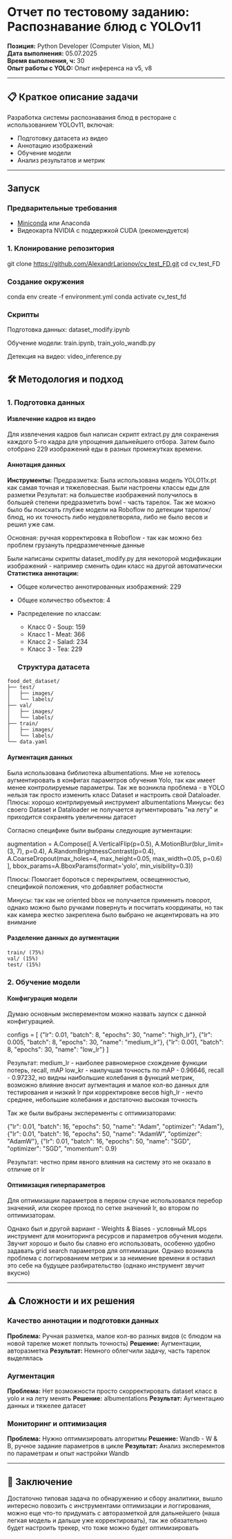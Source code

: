 # Отчет по тестовому заданию: Распознавание блюд с YOLOv11

**Позиция:** Python Developer (Computer Vision, ML)  
**Дата выполнения:** 05.07.2025  
**Время выполнения, ч:** 30  
**Опыт работы с YOLO:** Опыт инференса на v5, v8

---

## 📋 Краткое описание задачи

Разработка системы распознавания блюд в ресторане с использованием YOLOv11, включая:
- Подготовку датасета из видео
- Аннотацию изображений
- Обучение модели
- Анализ результатов и метрик

---
## Запуск

### Предварительные требования
- [Miniconda](https://docs.conda.io/en/latest/miniconda.html) или Anaconda
- Видеокарта NVIDIA с поддержкой CUDA (рекомендуется)

### 1. Клонирование репозитория

git clone https://github.com/AlexandrLarionov/cv_test_FD.git
cd cv_test_FD

### Создание окружения
conda env create -f environment.yml
conda activate cv_test_fd

### Скрипты 

Подготовка данных: dataset_modify.ipynb

Обучение модели: train.ipynb, train_yolo_wandb.py

Детекция на видео: video_inference.py


## 🛠️ Методология и подход

### 1. Подготовка данных

#### Извлечение кадров из видео
Для извлечения кадров был написан скрипт extract.py для сохранения каждого 5-го кадра для упрощения дальнейшего отбора. Затем было отобрано 229 изображений еды в разных промежутках времени.


#### Аннотация данных

**Инструменты:** 
Предразметка: Была использована модель YOLO11x.pt как самая точная и тяжеловесная. Были настроены классы еды для разметки
Результат: на большестве изображений получилось в большей степени предразметить bowl - часть тарелок. Так же можно было бы поискать глубже модели на Roboflow по детекции тарелок/блюд, но их точность либо неудовлетворяла, либо не было весов и решил уже сам.

Основная: ручная корректировка в Roboflow - так как можно без проблем грузануть предразмеченные данные

Были написаны скрипты dataset_modify.py для некоторой модификации изображений - например сменить один класс на другой автоматически
**Статистика аннотации:**
- Общее количество аннотированных изображений: 229
- Общее количество объектов: 4
- Распределение по классам:
  - Класс 0 - Soup: 159
  - Класс 1 - Meat: 366
  - Класс 2 - Salad: 234
  - Класс 3 - Tea: 229

  ### Структура датасета
```
food_det_dataset/
├── test/
│   ├── images/
│   └── labels/
├── val/
│   ├── images/
│   └── labels/
├── train/
│   ├── images/
│   └── labels/
└── data.yaml
```


#### Аугментация данных

Была использована библиотека albumentations. Мне не хотелось аугментировать в конфигах параметров обучения Yolo, так как имеет менее контролируемые параметры. Так же возникла проблема - в YOLO нельзя так просто изменить класс Dataset и настроить свой Dataloader. 
Плюсы: хорошо контрлируемый инструмент albumentations
Минусы: без своего Dataset и Dataloader не получается аугментировать "на лету" и приходится сохранять увеличенны датасет

Согласно специфике были выбраны следующие аугментации:

augmentation = A.Compose([
    A.VerticalFlip(p=0.5), 
    A.MotionBlur(blur_limit=(3, 7), p=0.4),
    A.RandomBrightnessContrast(p=0.4),
    A.CoarseDropout(max_holes=4, max_height=0.05, max_width=0.05, p=0.6)
], bbox_params=A.BboxParams(format='yolo', min_visibility=0.3))

Плюсы: Помогает бороться с перекрытием, освещенностью, спецификой положения, что добавляет робастности

Минусы: так как не oriented bbox не получается применить поворот, однако можно было ручками повернуть и посчитать координаты, но так как камера жестко закреплена было выбрано не акцентировать на это внимание

#### Разделение данных до аугментации
```
train/ (75%) 
val/ (15%) 
test/ (15%) 
```

### 2. Обучение модели

#### Конфигурация модели

Думаю основным эксперементом можно назвать заупск с данной конфигурацией.

configs = [
        {"lr": 0.01, "batch": 8, "epochs": 30, "name": "high_lr"},
        {"lr": 0.005, "batch": 8, "epochs": 30, "name": "medium_lr"}, 
        {"lr": 0.001, "batch": 8, "epochs": 30, "name": "low_lr"}
    ]

Результат: medium_lr - наиболее равномерное схождение функции потерь, recall, mAP
low_kr - наилучшая точность по mAP - 0.96646, recall - 0.97232, но видны наибольшие колебания в функций метрик, возможно влияние вносит аугментация и малое кол-во данных для тестирования и низкий lr при корректировке весов
high_lr - нечто среднее, небольшие колебания и достаточно высокая точность

Так же были выбраны эксперементы с оптимизаторами:

{"lr": 0.01, "batch": 16, "epochs": 50, "name": "Adam", "optimizer": "Adam"},
    {"lr": 0.01, "batch": 16, "epochs": 50, "name": "AdamW", "optimizer": "AdamW"},
    {"lr": 0.01, "batch": 16, "epochs": 50, "name": "SGD", "optimizer": "SGD", "momentum": 0.9}

Результат: честно прям явного влияния на систему это не оказало в отличие от lr


#### Оптимизация гиперпараметров

Для оптимизации параметров в первом случае использовался перебор значений, или скорее проход по сетке значений lr, во втором по оптимизаторам.

Однако был и другой вариант - Weights & Biases - условный MLops инструмент для мониторинга ресурсов и параметров обучения модели. Звучит хорошо и было бы славно его использовать, особенно удобно задавать grid search параметров для оптимизации. Однако возникла проблема с логгированием метрик и за неимение времени я оставил это себе на будущее разбирательство (однако инструмент звучит вкусно)

---


## ⚠️ Сложности и их решения

### Качество аннотации и подготовки данных
**Проблема:** Ручная разметка, малое кол-во разных видов (с блюдом на новой тарелке может поплыть точность)
**Решение:** Аугментации, авторазметка
**Результат:** Немного облегчили задачу, часть тарелок выделялась


### Аугментация
**Проблема:** Нет возможности просто скорректировать dataset класс в yolo и на лету менять
**Решение:** albumentations
**Результат:** Аугментацию данных и тяжелее датасет

### Мониторинг и оптимизация
**Проблема:** Нужно оптимизировать алгоритмы
**Решение:** Wandb - W & B, ручное задание параметров в цикле
**Результат:** Анализ эксперемнтов по параметрам и опыт настройки Wandb

---

## 🏁 Заключение

Достаточно типовая задача по обнаружению и сбору аналитики, вышло интересно повозить с инструментами оптимизации и логгирования, можно еще что-то придумать с авторазметкой для дальнейшего (наша легкая модель и дальше уже корректировать), так же обязательно будет настроить трекер, что тоже можно будет оптимизировать